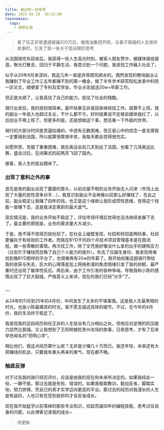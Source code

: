 ```yaml
---
title: 最近的一些思考
date: 2025-05-29  20:22:00 
taxonomies:
  tags:
    - 胡思乱想
---
```


> 看了任正非曾遭遇被骗200万后，被南油集团开除，与妻子离婚的人生挫折故事时，引发了我一些关于低谷期的思考

从法国骑完车回来后，我获得一些人生高光时刻，被家人朋友赞许，被媒体报纸报道。聚光灯散去，回归于平静生活，我意识到一个问题，我该找工作融入社会了。

似乎从20年9月来深圳，我这几年一直是非常顺风顺水的。偶然发现的教培副业让我赚到了毕业工作三五年都赚不到的第一桶金，做了半年学术研究轻松发表中科院一区论文，顺便拿了专利及奖学金，毕业点击就送20w+年薪工作。

但正是太顺了，让我高估了自己的能力，低估了社会的残酷。

骑行出发前，我的规划很简单。最坏结果无非是回来继续找工作。就算不上班，我的副业一年收入也超过主业，干什么都不亏。好的结果说不定做自媒体就红了，以后创业不用上班了。但更多的是，还是想做这个事，想去看一下外面的世界。

骑行的大部分时间是苦逼枯燥的，中途有无数困难，但正是心中的信念一直支撑我一定要骑到法国，所以就算很累很辛苦，我每天都会觉得很充实。

如愿所至，克服了重重困难，我在奥运会前几天到达了法国，也看了几场奥运比赛，盛会过后，在闭幕式的前两天飞回了国内。

接着，我人生的低谷期来了。
### 出现了意料之外的事

首先是我的副业出现了萎靡的苗头，以前应接不暇的业务开始无人问津（市场上出现了大量的恶性竞争对手...）。我意识到副业不会再像以前那么好赚钱了，在此之前，副业稳定让我赚了四年的钱。也正是这个缘故让我形成惯性思维，觉得这个钱能一直赚下去，这是我决定离职的最大底气。

现实情况是，我的业务开始不稳定了，评估市场环境后觉得也没法继续发展下去了。最主要的原因是，业务的需求量大大减少。

于是，我不得不改简历投社招了。在社会上碰壁发现，社招和校招是两码事，社招更偏向于有经验的工作者。而我在BYD干的四个月技术项目管理基本是在跑流程，做一些零散的事情。再次找工作，除了文凭我好像没什么拿的出手的硬核实力（过去忙于赚钱而忽略了自己个人能力的提升）。失去了应届生身份，我发现再难找到像BYD那样的平台了，也很难再有20w的年薪了。我开始权衡这趟骑行带给我的收获与失去，巨大的心理落差加上网络弥漫的焦虑情绪引发了我的抑郁，最严重时还出现了躯体性反应。再后来，由于工作引发的各种争端，导致我和小陈的感情出现了了巨大裂缝。严格意义上来讲，现在的我们已经”分手“了。
### ...

从24年的11月到25年的4月份，中间发生了太多的不堪事情。这是我人生最黑暗的时光，也是小陈最痛苦的时光，我不愿去描述具体的细节。不过，在今年的4月份，我的生活终于稳定了。

我发现我的这段经历和任正非的人生低谷有几分相似之处，但他应对逆境的抗压能力显然比我强。又让我想到了王阳明被贬贵州龙场的故事，日夜思考，才有了后来举世闻名的”阳明心学“。

相比他们，我这点经历算什么呢？无非是少赚几十万而已。我还年轻，未来还有大把赚钱的机会，只要我有重头再来的勇气，现在都不晚。

### 触底反弹
对于过去我的骑行经历评价，应该是由我的现在和未来所决定的。如果我经此一役，一蹶不振，那过去就是失败、错误的。如果我吸取教训，勤加反省，脚踏实地，努力拼搏，凭自己的真才实学迈向更高的平台。那过去的经历对我漫长的人生是有益的，人也只有在受到挫折时才会反省成长。

现在我开始猛学以前落掉的那些专业知识，捡起荒废四年的编程技能，思考过往自身的问题，以此博客记录我的成长~

>待更新

















